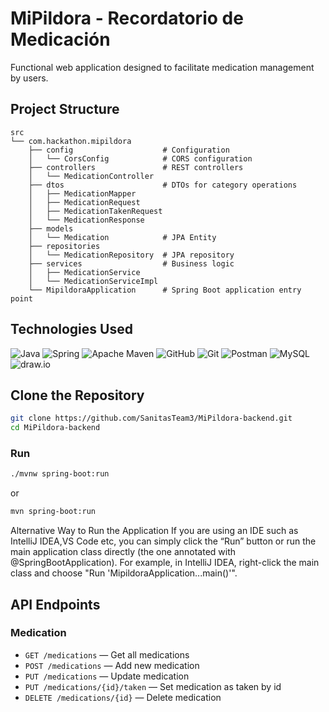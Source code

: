 # MiPildora - Recordatorio de Medicación

Functional web application designed to facilitate medication management by users.

## Project Structure

```text
src
└── com.hackathon.mipildora
    ├── config                    # Configuration
    │   └── CorsConfig            # CORS configuration
    ├── controllers               # REST controllers
    │   └── MedicationController  
    ├── dtos                      # DTOs for category operations
    │   ├── MedicationMapper      
    │   ├── MedicationRequest    
    │   ├── MedicationTakenRequest 
    │   └── MedicationResponse   
    ├── models                    
    │   └── Medication            # JPA Entity
    ├── repositories              
    │   └── MedicationRepository  # JPA repository
    ├── services                  # Business logic
    │   ├── MedicationService     
    │   └── MedicationServiceImpl 
    └── MipildoraApplication      # Spring Boot application entry point
```

## Technologies Used

![Java](https://img.shields.io/badge/java-%23ED8B00.svg?style=for-the-badge&logo=openjdk&logoColor=white)
![Spring](https://img.shields.io/badge/spring-%236DB33F.svg?style=for-the-badge&logo=spring&logoColor=white)
![Apache Maven](https://img.shields.io/badge/Apache%20Maven-C71A36?style=for-the-badge&logo=Apache%20Maven&logoColor=white)
![GitHub](https://img.shields.io/badge/github-%23121011.svg?style=for-the-badge&logo=github&logoColor=white)
![Git](https://img.shields.io/badge/git-%23F05033.svg?style=for-the-badge&logo=git&logoColor=white)
![Postman](https://img.shields.io/badge/Postman-FF6C37?style=for-the-badge&logo=postman&logoColor=white)
![MySQL](https://img.shields.io/badge/MySQL-4479A1?style=for-the-badge&logo=mysql&logoColor=white)
![draw.io](https://img.shields.io/badge/draw.io-F08705?style=for-the-badge&logo=diagramsdotnet&logoColor=white)

## Clone the Repository

```bash
git clone https://github.com/SanitasTeam3/MiPildora-backend.git
cd MiPildora-backend
```
### Run

```bash
./mvnw spring-boot:run
```
or
```bash
mvn spring-boot:run
```
Alternative Way to Run the Application
If you are using an IDE such as IntelliJ IDEA,VS Code etc, you can simply click the “Run” button or run the main application class directly (the one annotated with @SpringBootApplication).
For example, in IntelliJ IDEA, right-click the main class and choose "Run 'MipildoraApplication...main()'".

## API Endpoints

### Medication

- `GET /medications` — Get all medications
- `POST /medications` — Add new medication
- `PUT /medications` — Update medication
- `PUT /medications/{id}/taken` — Set medication as taken by id
- `DELETE /medications/{id}` — Delete medication
